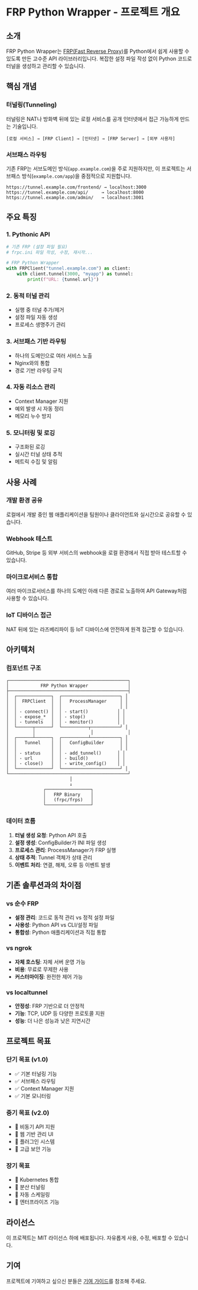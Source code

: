 # FRP Python Wrapper - 프로젝트 개요

## 소개

FRP Python Wrapper는 [FRP(Fast Reverse Proxy)](https://github.com/fatedier/frp)를 Python에서 쉽게 사용할 수 있도록 만든 고수준 API 라이브러리입니다. 복잡한 설정 파일 작성 없이 Python 코드로 터널을 생성하고 관리할 수 있습니다.

## 핵심 개념

### 터널링(Tunneling)
터널링은 NAT나 방화벽 뒤에 있는 로컬 서비스를 공개 인터넷에서 접근 가능하게 만드는 기술입니다.

```
[로컬 서비스] → [FRP Client] → [인터넷] → [FRP Server] → [외부 사용자]
```

### 서브패스 라우팅
기존 FRP는 서브도메인 방식(`app.example.com`)을 주로 지원하지만, 이 프로젝트는 서브패스 방식(`example.com/app`)을 중점적으로 지원합니다.

```
https://tunnel.example.com/frontend/ → localhost:3000
https://tunnel.example.com/api/     → localhost:8000
https://tunnel.example.com/admin/   → localhost:3001
```

## 주요 특징

### 1. Pythonic API
```python
# 기존 FRP (설정 파일 필요)
# frpc.ini 파일 작성, 수정, 재시작...

# FRP Python Wrapper
with FRPClient("tunnel.example.com") as client:
    with client.tunnel(3000, "myapp") as tunnel:
        print(f"URL: {tunnel.url}")
```

### 2. 동적 터널 관리
- 실행 중 터널 추가/제거
- 설정 파일 자동 생성
- 프로세스 생명주기 관리

### 3. 서브패스 기반 라우팅
- 하나의 도메인으로 여러 서비스 노출
- Nginx와의 통합
- 경로 기반 라우팅 규칙

### 4. 자동 리소스 관리
- Context Manager 지원
- 예외 발생 시 자동 정리
- 메모리 누수 방지

### 5. 모니터링 및 로깅
- 구조화된 로깅
- 실시간 터널 상태 추적
- 메트릭 수집 및 알림

## 사용 사례

### 개발 환경 공유
로컬에서 개발 중인 웹 애플리케이션을 팀원이나 클라이언트와 실시간으로 공유할 수 있습니다.

### Webhook 테스트
GitHub, Stripe 등 외부 서비스의 webhook을 로컬 환경에서 직접 받아 테스트할 수 있습니다.

### 마이크로서비스 통합
여러 마이크로서비스를 하나의 도메인 아래 다른 경로로 노출하여 API Gateway처럼 사용할 수 있습니다.

### IoT 디바이스 접근
NAT 뒤에 있는 라즈베리파이 등 IoT 디바이스에 안전하게 원격 접근할 수 있습니다.

## 아키텍처

### 컴포넌트 구조
```
┌─────────────────────────────────────────────┐
│            FRP Python Wrapper               │
├─────────────────────────────────────────────┤
│  ┌─────────────┐  ┌──────────────────────┐ │
│  │  FRPClient  │  │   ProcessManager     │ │
│  │             │  │                      │ │
│  │ - connect() │  │ - start()           │ │
│  │ - expose_*  │  │ - stop()            │ │
│  │ - tunnels   │  │ - monitor()         │ │
│  └──────┬──────┘  └──────────┬───────────┘ │
│         │                     │             │
│  ┌──────┴──────┐  ┌──────────┴───────────┐ │
│  │   Tunnel    │  │   ConfigBuilder      │ │
│  │             │  │                      │ │
│  │ - status    │  │ - add_tunnel()      │ │
│  │ - url       │  │ - build()           │ │
│  │ - close()   │  │ - write_config()    │ │
│  └─────────────┘  └──────────────────────┘ │
└─────────────────────────────────────────────┘
                        │
                        ↓
              ┌─────────────────┐
              │   FRP Binary    │
              │   (frpc/frps)   │
              └─────────────────┘
```

### 데이터 흐름
1. **터널 생성 요청**: Python API 호출
2. **설정 생성**: ConfigBuilder가 INI 파일 생성
3. **프로세스 관리**: ProcessManager가 FRP 실행
4. **상태 추적**: Tunnel 객체가 상태 관리
5. **이벤트 처리**: 연결, 해제, 오류 등 이벤트 발생

## 기존 솔루션과의 차이점

### vs 순수 FRP
- **설정 관리**: 코드로 동적 관리 vs 정적 설정 파일
- **사용성**: Python API vs CLI/설정 파일
- **통합성**: Python 애플리케이션과 직접 통합

### vs ngrok
- **자체 호스팅**: 자체 서버 운영 가능
- **비용**: 무료로 무제한 사용
- **커스터마이징**: 완전한 제어 가능

### vs localtunnel
- **안정성**: FRP 기반으로 더 안정적
- **기능**: TCP, UDP 등 다양한 프로토콜 지원
- **성능**: 더 나은 성능과 낮은 지연시간

## 프로젝트 목표

### 단기 목표 (v1.0)
- ✅ 기본 터널링 기능
- ✅ 서브패스 라우팅
- ✅ Context Manager 지원
- ✅ 기본 모니터링

### 중기 목표 (v2.0)
- 🔄 비동기 API 지원
- 🔄 웹 기반 관리 UI
- 🔄 플러그인 시스템
- 🔄 고급 보안 기능

### 장기 목표
- 🔮 Kubernetes 통합
- 🔮 분산 터널링
- 🔮 자동 스케일링
- 🔮 엔터프라이즈 기능

## 라이선스

이 프로젝트는 MIT 라이선스 하에 배포됩니다. 자유롭게 사용, 수정, 배포할 수 있습니다.

## 기여

프로젝트에 기여하고 싶으신 분들은 [기여 가이드](../contributing.md)를 참조해 주세요.